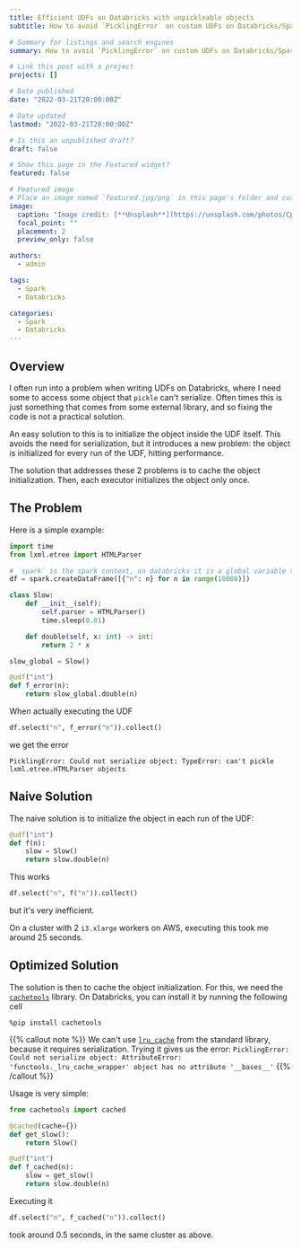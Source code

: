 ```yaml
---
title: Efficient UDFs on Databricks with unpickleable objects
subtitle: How to avoid `PicklingError` on custom UDFs on Databricks/Spark, while keeping optimal performance.

# Summary for listings and search engines
summary: How to avoid `PicklingError` on custom UDFs on Databricks/Spark, while keeping optimal performance.

# Link this post with a project
projects: []

# Date published
date: "2022-03-21T20:00:00Z"

# Date updated
lastmod: "2022-03-21T20:00:00Z"

# Is this an unpublished draft?
draft: false

# Show this page in the Featured widget?
featured: false

# Featured image
# Place an image named `featured.jpg/png` in this page's folder and customize its options here.
image:
  caption: "Image credit: [**Unsplash**](https://unsplash.com/photos/CpkOjOcXdUY)"
  focal_point: ""
  placement: 2
  preview_only: false

authors:
  - admin

tags:
  - Spark
  - Databricks

categories:
  - Spark
  - Databricks
---
```


## Overview

I often run into a problem when writing UDFs on Databricks, where I need some to access some object that `pickle` can't serialize.
Often times this is just something that comes from some external library, and so fixing the code is not a practical solution.

An easy solution to this is to initialize the object inside the UDF itself.
This avoids the need for serialization, but it introduces a new problem: the object is initialized for every run of the UDF, hitting performance.

The solution that addresses these 2 problems is to cache the object initialization.
Then, each executor initializes the object only once.

## The Problem

Here is a simple example:

```python
import time
from lxml.etree import HTMLParser

# `spark` is the spark context, on databricks it is a global variable that's always available
df = spark.createDataFrame([{"n": n} for n in range(10000)])

class Slow:
    def __init__(self):
        self.parser = HTMLParser()
        time.sleep(0.01)

    def double(self, x: int) -> int:
        return 2 * x

slow_global = Slow()

@udf("int")
def f_error(n):
    return slow_global.double(n)
```

When actually executing the UDF

```python
df.select("n", f_error("n")).collect()
```

we get the error

```
PicklingError: Could not serialize object: TypeError: can't pickle lxml.etree.HTMLParser objects
```

## Naive Solution

The naive solution is to initialize the object in each run of the UDF:

```python
@udf("int")
def f(n):
    slow = Slow()
    return slow.double(n)
```

This works

```python
df.select("n", f("n")).collect()
```

but it's very inefficient.

On a cluster with 2 `i3.xlarge` workers on AWS, executing this took me around 25 seconds.

## Optimized Solution

The solution is then to cache the object initialization.
For this, we need the [`cachetools`](https://cachetools.readthedocs.io/) library.
On Databricks, you can install it by running the following cell

```
%pip install cachetools
```

{{% callout note %}}
We can't use [`lru_cache`](https://docs.python.org/3/library/functools.html#functools.lru_cache) from the standard library,
because it requires serialization.
Trying it gives us the error: `PicklingError: Could not serialize object: AttributeError: 'functools._lru_cache_wrapper' object has no attribute '__bases__'`
{{% /callout %}}

Usage is very simple:

```python
from cachetools import cached

@cached(cache={})
def get_slow():
    return Slow()

@udf("int")
def f_cached(n):
    slow = get_slow()
    return slow.double(n)
```

Executing it

```python
df.select("n", f_cached("n")).collect()
```

took around 0.5 seconds, in the same cluster as above.
